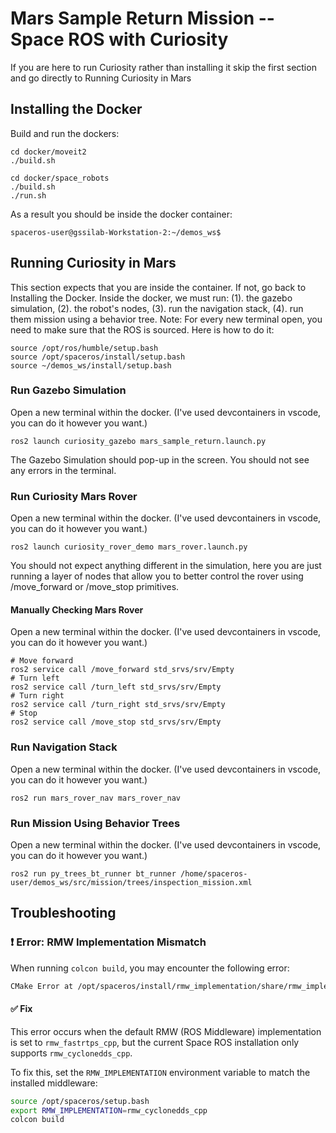 # Mars Sample Return Mission -- Space ROS with Curiosity

If you are here to run Curiosity rather than installing it skip the first section and go directly to Running Curiosity in Mars

## Installing the Docker

Build and run the dockers:

```
cd docker/moveit2
./build.sh
```

```
cd docker/space_robots
./build.sh
./run.sh
```

As a result you should be inside the docker container:

```
spaceros-user@gssilab-Workstation-2:~/demos_ws$ 
```

## Running Curiosity in Mars

This section expects that you are inside the container. If not, go back to Installing the Docker.
Inside the docker, we must run: (1). the gazebo simulation, (2). the robot's nodes, (3). run the navigation stack, (4). run them mission using a behavior tree.
Note: For every new terminal open, you need to make sure that the ROS is sourced. Here is how to do it:

```
source /opt/ros/humble/setup.bash
source /opt/spaceros/install/setup.bash
source ~/demos_ws/install/setup.bash
```

### Run Gazebo Simulation

Open a new terminal within the docker. (I've used devcontainers in vscode, you can do it however you want.)

```
ros2 launch curiosity_gazebo mars_sample_return.launch.py
```

The Gazebo Simulation should pop-up in the screen. You should not see any errors in the terminal.

### Run Curiosity Mars Rover

Open a new terminal within the docker. (I've used devcontainers in vscode, you can do it however you want.)

```
ros2 launch curiosity_rover_demo mars_rover.launch.py
```

You should not expect anything different in the simulation, here you are just running a layer of nodes that allow you to better control the rover using /move_forward or /move_stop primitives.

#### Manually Checking Mars Rover

Open a new terminal within the docker. (I've used devcontainers in vscode, you can do it however you want.)

```
# Move forward
ros2 service call /move_forward std_srvs/srv/Empty
# Turn left
ros2 service call /turn_left std_srvs/srv/Empty
# Turn right
ros2 service call /turn_right std_srvs/srv/Empty
# Stop
ros2 service call /move_stop std_srvs/srv/Empty
```

### Run Navigation Stack

Open a new terminal within the docker. (I've used devcontainers in vscode, you can do it however you want.)

```
ros2 run mars_rover_nav mars_rover_nav
```

### Run Mission Using Behavior Trees

Open a new terminal within the docker. (I've used devcontainers in vscode, you can do it however you want.)

```
ros2 run py_trees_bt_runner bt_runner /home/spaceros-user/demos_ws/src/mission/trees/inspection_mission.xml
```
## Troubleshooting

### ❗ Error: RMW Implementation Mismatch

When running `colcon build`, you may encounter the following error:

```bash
CMake Error at /opt/spaceros/install/rmw_implementation/share/rmw_implementation/cmake/rmw_implementation-extras.cmake:25 (message): The RMW implementation has been specified as 'rmw_fastrtps_cpp' via get_default_rmw_implementation, but rmw_implementation was built only with support for 'rmw_cyclonedds_cpp'.
```

#### ✅ Fix

This error occurs when the default RMW (ROS Middleware) implementation is set to `rmw_fastrtps_cpp`, but the current Space ROS installation only supports `rmw_cyclonedds_cpp`.

To fix this, set the `RMW_IMPLEMENTATION` environment variable to match the installed middleware:

```bash
source /opt/spaceros/setup.bash
export RMW_IMPLEMENTATION=rmw_cyclonedds_cpp
colcon build
```
